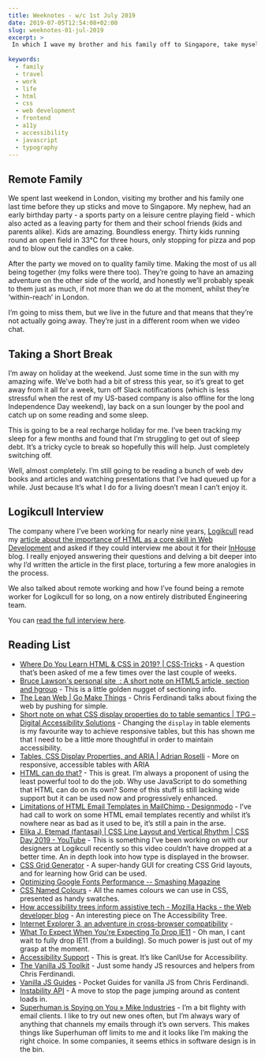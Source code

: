 ```yaml
---
title: Weeknotes - w/c 1st July 2019
date: 2019-07-05T12:54:08+02:00
slug: weeknotes-01-jul-2019
excerpt: > 
 In which I wave my brother and his family off to Singapore, take myself and my wife off to a Spanish island, get interviewed about HTML, and collate a fantastic collection of frontend web dev links for you to sift through.
 
keywords:
  - family
  - travel
  - work
  - life
  - html
  - css
  - web development
  - frontend 
  - a11y
  - accessibility
  - javascript
  - typography
---
```


## Remote Family
We spent last weekend in London, visiting my brother and his family one last time before they up sticks and move to Singapore. My nephew, had an early birthday party - a sports party on a leisure centre playing field - which also acted as a leaving party for them and their school friends (kids and parents alike). Kids are amazing. Boundless energy. Thirty kids running round an open field in 33°C for three hours, only stopping for pizza and pop and to blow out the candles on a cake. 

After the party we moved on to quality family time. Making the most of us all being together (my folks were there too). They’re going to have an amazing adventure on the other side of the world, and honestly we’ll probably speak to them just as much, if not more than we do at the moment, whilst they’re ‘within-reach’ in London. 

I’m going to miss them, but we live in the future and that means that they’re not actually going away. They’re just in a different room when we video chat. 

## Taking a Short Break
I’m away on holiday at the weekend. Just some time in the sun with my amazing wife. We’ve both had a bit of stress this year, so it’s great to get away from it all for a week, turn off Slack notifications (which is less stressful when the rest of my US-based company is also offline for the long Independence Day weekend), lay back on a sun lounger by the pool and catch up on some reading and some sleep.

This is going to be a real recharge holiday for me. I’ve been tracking my sleep for a few months and found that I’m struggling to get out of sleep debt. It’s a tricky cycle to break so hopefully this will help. Just completely switching off. 

Well, almost completely. I’m still going to be reading a bunch of web dev books and articles and watching presentations that I’ve had queued up for a while. Just because It’s what I do for a living doesn’t mean I can’t enjoy it.

## Logikcull Interview
The company where I’ve been working for nearly nine years, [Logikcull](https://www.logikcull.com) read my [article about the importance of HTML as a core skill in Web Development](https://www.petelambert.com/journal/html-is-the-web) and asked if they could interview me about it for their [InHouse](https://blog.logikcull.com) blog. I really enjoyed answering their questions and delving a bit deeper into why I’d written the article in the first place, torturing a few more analogies in the process.

We also talked about remote working and how I’ve found being a remote worker for Logikcull for so long, on a now entirely distributed Engineering team.

You can [read the full interview here](https://www.logikcull.com/blog/pete-lambert-strong-product-solid-foundation). 


## Reading List
* [Where Do You Learn HTML & CSS in 2019? | CSS-Tricks](https://css-tricks.com/where-do-you-learn-html-css-in-2019/) - A question that’s been asked of me a few times over the last couple of weeks. 
* [Bruce Lawson's  personal site  : A short note on HTML5 article, section and hgroup](https://www.brucelawson.co.uk/2019/html5-article-section-hgroup/) - This is a little golden nugget of sectioning info. 
* [The Lean Web | Go Make Things](https://gomakethings.com/talks/the-lean-web/) - Chris Ferdinandi talks about fixing the web by pushing for simple. 
* [Short note on what CSS display properties do to table semantics | TPG – Digital Accessibility Solutions](https://developer.paciellogroup.com/blog/2018/03/short-note-on-what-css-display-properties-do-to-table-semantics/) - Changing the `display` in table elements is my favourite way to achieve responsive tables, but this has shown me that I need to be a little more thoughtful in order to maintain accessibility. 
* [Tables, CSS Display Properties, and ARIA | Adrian Roselli](http://adrianroselli.com/2018/02/tables-css-display-properties-and-aria.html) - More on responsive, accessible tables with ARIA
* [HTML can do that?](https://dev.to/ananyaneogi/html-can-do-that-c0n) - This is great. I’m always a proponent of using the least powerful tool to do the job. Why use JavaScript to do something that HTML can do on its own? Some of this stuff is still lacking wide support but it can be used now and progressively enhanced. 
* [Limitations of HTML Email Templates in MailChimp - Designmodo](https://designmodo.com/mailchimp-limitations-email/) - I’ve had call to work on some HTML email templates recently and whilst it’s nowhere near as bad as it used to be, it’s still a pain in the arse. 
* [Elika J. Etemad (fantasai) | CSS Line Layout and Vertical Rhythm | CSS Day 2019 - YouTube](https://www.youtube.com/watch?v=OtlGo48iTOk) - This is something I’ve been working on with our designers at Logikcull recently so this video couldn’t have dropped at a better time. An in depth look into how type is displayed in the browser.
* [CSS Grid Generator](https://cssgrid-generator.netlify.com/) - A super-handy GUI for creating CSS Grid layouts, and for learning how Grid can be used. 
* [Optimizing Google Fonts Performance -- Smashing Magazine](https://www.smashingmagazine.com/2019/06/optimizing-google-fonts-performance/)
* [CSS Named Colours](https://codepen.io/ananyaneogi/pen/YoLQQy) - All the names colours we can use in CSS, presented as handy swatches. 
* [How accessibility trees inform assistive tech - Mozilla Hacks - the Web developer blog](https://hacks.mozilla.org/2019/06/how-accessibility-trees-inform-assistive-tech/) - An interesting piece on The Accessibility Tree. 
* [Internet Explorer 3, an adventure in cross-browser compatibility](https://www.chenhuijing.com/blog/internet-explorer-3-an-adventure-in-compatibility/) - 
* [What To Expect When You're Expecting To Drop IE11](https://dev.to/samthor/what-to-expect-when-you-re-expecting-to-drop-ie11-ifg) - Oh man, I cant wait to fully drop IE11 (from a building). So much power is just out of my grasp at the moment. 
* [Accessibility Support](https://a11ysupport.io/) - This is great. It’s like CanIUse for Accessibility. 
* [The Vanilla JS Toolkit](https://vanillajstoolkit.com/) - Just some handy JS resources and helpers from Chris Ferdinandi. 
* [Vanilla JS Guides](https://vanillajsguides.com/) - Pocket Guides for vanilla JS from Chris Ferdinandi. 
* [Instability API](https://web.dev/layout-instability-api/) - A move to stop the page jumping around as content loads in. 
* [Superhuman is Spying on You » Mike Industries](https://mikeindustries.com/blog/archive/2019/06/superhuman-is-spying-on-you) - I’m a bit flighty with email clients. I like to try out new ones often, but I’m always wary of anything that channels my emails through it’s own servers. This makes things like Superhuman off limits to me and it looks like I’m making the right choice. In some companies, it seems ethics in software design is in the bin. 